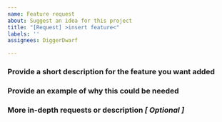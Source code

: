 ```yaml
---
name: Feature request
about: Suggest an idea for this project
title: "[Request] >insert feature<"
labels: ''
assignees: DiggerDwarf

---
```


### Provide a short description for the feature you want added


### Provide an example of why this could be needed


### More in-depth requests or description  *[ Optional ]*
